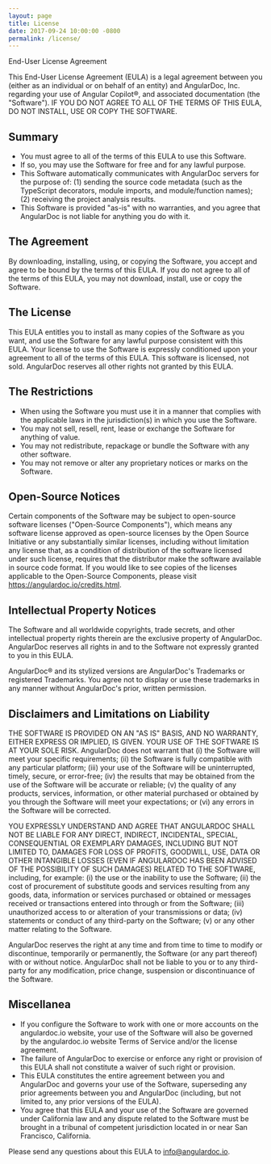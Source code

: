 ```yaml
---
layout: page
title: License
date: 2017-09-24 10:00:00 -0800
permalink: /license/
---
```


End-User License Agreement

This End-User License Agreement (EULA) is a legal agreement between you (either as an individual or on behalf of an entity) and AngularDoc, Inc. 
regarding your use of Angular Copilot®, and associated documentation (the "Software"). 
IF YOU DO NOT AGREE TO ALL OF THE TERMS OF THIS EULA, DO NOT INSTALL, USE OR COPY THE SOFTWARE.

## Summary

- You must agree to all of the terms of this EULA to use this Software.
- If so, you may use the Software for free and for any lawful purpose.
- This Software automatically communicates with AngularDoc servers for the purpose of: (1) sending the source code metadata (such as the TypeScript decorators, module imports, and module/function names); (2) receiving the project analysis results. 
- This Software is provided "as-is" with no warranties, and you agree that AngularDoc is not liable for anything you do with it.

## The Agreement

By downloading, installing, using, or copying the Software, you accept and agree to be bound by the terms of this EULA. 
If you do not agree to all of the terms of this EULA, you may not download, install, use or copy the Software.

## The License

This EULA entitles you to install as many copies of the Software as you want, and use the Software for any lawful purpose consistent with this EULA. 
Your license to use the Software is expressly conditioned upon your agreement to all of the terms of this EULA. 
This software is licensed, not sold. AngularDoc reserves all other rights not granted by this EULA.

## The Restrictions

- When using the Software you must use it in a manner that complies with the applicable laws in the jurisdiction(s) in which you use the Software.
- You may not sell, resell, rent, lease or exchange the Software for anything of value.
- You may not redistribute, repackage or bundle the Software with any other software.
- You may not remove or alter any proprietary notices or marks on the Software.

## Open-Source Notices

Certain components of the Software may be subject to open-source software licenses ("Open-Source Components"), which means any software license approved as open-source licenses by the Open Source Initiative or any substantially similar licenses, including without limitation any license that, as a condition of distribution of the software licensed under such license, requires that the distributor make the software available in source code format. If you would like to see copies of the licenses applicable to the Open-Source Components, please visit https://angulardoc.io/credits.html.

## Intellectual Property Notices

The Software and all worldwide copyrights, trade secrets, and other intellectual property rights therein are the exclusive property of AngularDoc. AngularDoc reserves all rights in and to the Software not expressly granted to you in this EULA.

AngularDoc® and its stylized versions are AngularDoc's Trademarks or registered Trademarks. You agree not to display or use these trademarks in any manner without AngularDoc's prior, written permission.

## Disclaimers and Limitations on Liability

THE SOFTWARE IS PROVIDED ON AN "AS IS" BASIS, AND NO WARRANTY, EITHER EXPRESS OR IMPLIED, IS GIVEN. YOUR USE OF THE SOFTWARE IS AT YOUR SOLE RISK. AngularDoc does not warrant that (i) the Software will meet your specific requirements; (ii) the Software is fully compatible with any particular platform; (iii) your use of the Software will be uninterrupted, timely, secure, or error-free; (iv) the results that may be obtained from the use of the Software will be accurate or reliable; (v) the quality of any products, services, information, or other material purchased or obtained by you through the Software will meet your expectations; or (vi) any errors in the Software will be corrected.

YOU EXPRESSLY UNDERSTAND AND AGREE THAT ANGULARDOC SHALL NOT BE LIABLE FOR ANY DIRECT, INDIRECT, INCIDENTAL, SPECIAL, CONSEQUENTIAL OR EXEMPLARY DAMAGES, INCLUDING BUT NOT LIMITED TO, DAMAGES FOR LOSS OF PROFITS, GOODWILL, USE, DATA OR OTHER INTANGIBLE LOSSES (EVEN IF ANGULARDOC HAS BEEN ADVISED OF THE POSSIBILITY OF SUCH DAMAGES) RELATED TO THE SOFTWARE, including, for example: (i) the use or the inability to use the Software; (ii) the cost of procurement of substitute goods and services resulting from any goods, data, information or services purchased or obtained or messages received or transactions entered into through or from the Software; (iii) unauthorized access to or alteration of your transmissions or data; (iv) statements or conduct of any third-party on the Software; (v) or any other matter relating to the Software.

AngularDoc reserves the right at any time and from time to time to modify or discontinue, temporarily or permanently, the Software (or any part thereof) with or without notice. AngularDoc shall not be liable to you or to any third-party for any modification, price change, suspension or discontinuance of the Software.

## Miscellanea

- If you configure the Software to work with one or more accounts on the angulardoc.io website, your use of the Software will also be governed by the angulardoc.io website Terms of Service and/or the license agreement.
- The failure of AngularDoc to exercise or enforce any right or provision of this EULA shall not constitute a waiver of such right or provision.
- This EULA constitutes the entire agreement between you and AngularDoc and governs your use of the Software, superseding any prior agreements between you and AngularDoc (including, but not limited to, any prior versions of the EULA).
- You agree that this EULA and your use of the Software are governed under California law and any dispute related to the Software must be brought in a tribunal of competent jurisdiction located in or near San Francisco, California.

Please send any questions about this EULA to info@angulardoc.io.
